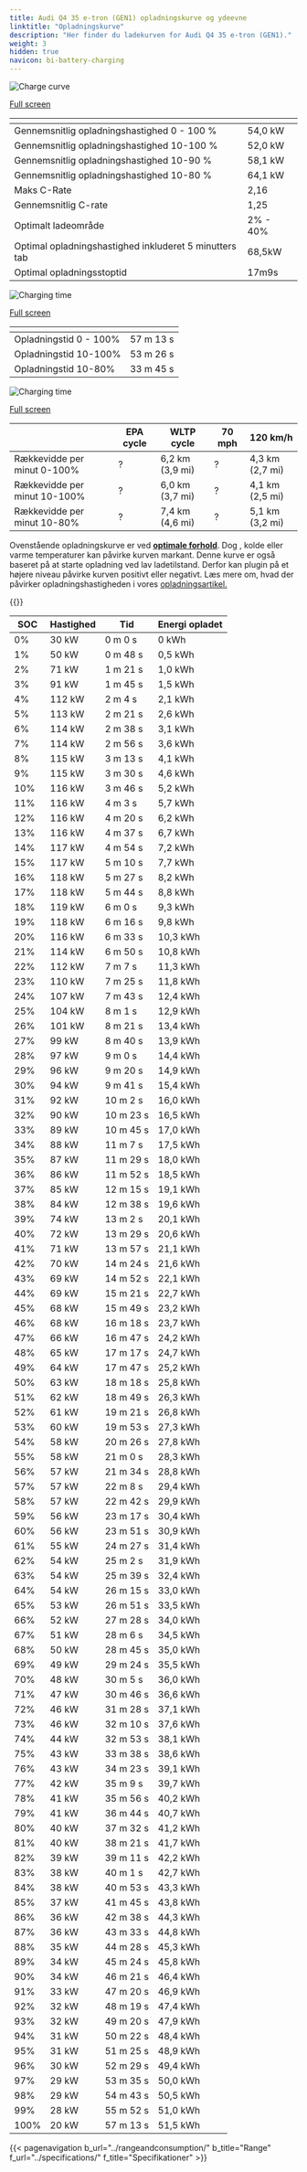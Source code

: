 ```yaml
---
title: Audi Q4 35 e-tron (GEN1) opladningskurve og ydeevne
linktitle: "Opladningskurve"
description: "Her finder du ladekurven for Audi Q4 35 e-tron (GEN1)."
weight: 3
hidden: true
navicon: bi-battery-charging
---
```

<!-- markdownlint-disable MD033 -->
<!-- markdownlint-disable MD010 -->
<img src="/images/models/audi/q4_e-tron/q4_35_e-tron_gen1/chargingcurve.svg" alt="Charge curve" class="img-fluid">

[Full screen](/images/models/audi/q4_e-tron/q4_35_e-tron_gen1/chargingcurve.svg)


<div class="table-responsive">
<table class="table table-striped border">
	<thead>
		<tr>
			<th>
			</th>
			<th>
			</th>
		</tr>
	</thead>
	<tbody>
		<tr>
			<td>
				Gennemsnitlig opladningshastighed 0 - 100 %
			</td>
			<td>
				54,0 kW
			</td>
		</tr>
		<tr>
			<td>
				Gennemsnitlig opladningshastighed 10-100 %
			</td>
			<td>
				52,0 kW
			</td>
		</tr>
		<tr>
			<td>
				Gennemsnitlig opladningshastighed 10-90 %
			</td>
			<td>
				58,1 kW
			</td>
		</tr>
		<tr>
			<td>
				Gennemsnitlig opladningshastighed 10-80 %
			</td>
			<td>
				64,1 kW
			</td>
		</tr>
		<tr>
			<td>
				Maks C-Rate
			</td>
			<td>
				2,16
			</td>
		</tr>
		<tr>
			<td>
				Gennemsnitlig C-rate
			</td>
			<td>
				1,25
			</td>
		</tr>
		<tr>
			<td>
				Optimalt ladeområde
			</td>
			<td>
				2% - 40%
			</td>
		</tr>
		<tr>
			<td>
				Optimal opladningshastighed inkluderet 5 minutters tab
			</td>
			<td>
				68,5kW
			</td>
		</tr>
		<tr>
			<td>
				Optimal opladningsstoptid
			</td>
			<td>
				17m9s
			</td>
		</tr>
	</tbody>
</table>
</div>
<img src="/images/models/audi/q4_e-tron/q4_35_e-tron_gen1/chargingtime.svg" alt="Charging time" class="img-fluid">

[Full screen](/images/models/audi/q4_e-tron/q4_35_e-tron_gen1/chargingtime.svg)
<div class="table-responsive">
<table class="table table-striped border">
	<thead>
		<tr>
			<th>
			</th>
			<th>
			</th>
		</tr>
	</thead>
	<tbody>
		<tr>
			<td>
				Opladningstid 0 - 100%
			</td>
			<td>
				 57 m 13 s
			</td>
		</tr>
		<tr>
			<td>
				Opladningstid 10-100%
			</td>
			<td>
				 53 m 26 s
			</td>
		</tr>
		<tr>
			<td>
				Opladningstid 10-80%
			</td>
			<td>
				 33 m 45 s
			</td>
		</tr>
	</tbody>
</table>
</div>
<img src="/images/models/audi/q4_e-tron/q4_35_e-tron_gen1/chargerangespeed.svg" alt="Charging time" class="img-fluid">

[Full screen](/images/models/audi/q4_e-tron/q4_35_e-tron_gen1/chargerangespeed.svg)
<div class="table-responsive">
<table class="table table-striped border">
	<thead>
		<tr>
			<th>
			</th>
			<th>
				EPA cycle
			</th>
			<th>
				WLTP cycle
			</th>
			<th>
				70 mph
			</th>
			<th>
				120 km/h
			</th>
		</tr>
	</thead>
	<tbody>
		<tr>
			<td>
				Rækkevidde per minut 0-100%
			</td>
			<td>
				?
			</td>
			<td>
				6,2 km (3,9 mi)
			</td>
			<td>
				?
			</td>
			<td>
				4,3 km (2,7 mi)
			</td>
		</tr>
		<tr>
			<td>
				Rækkevidde per minut 10-100%
			</td>
			<td>
				?
			</td>
			<td>
				6,0 km (3,7 mi)
			</td>
			<td>
				?
			</td>
			<td>
				4,1 km (2,5 mi)
			</td>
		</tr>
		<tr>
			<td>
				Rækkevidde per minut 10-80%
			</td>
			<td>
				?
			</td>
			<td>
				7,4 km (4,6 mi)
			</td>
			<td>
				?
			</td>
			<td>
				5,1 km (3,2 mi)
			</td>
		</tr>
	</tbody>
</table>
</div>


Ovenstående opladningskurve er ved **[optimale forhold](../../../../../technology/battery/charging/#temperatur)**. Dog , kolde eller varme temperaturer kan påvirke kurven markant. Denne kurve er også baseret på at starte opladning ved lav ladetilstand. Derfor kan plugin på et højere niveau påvirke kurven positivt eller negativt. Læs mere om, hvad der påvirker opladningshastigheden i vores [opladningsartikel.](../../../../../technology/battery/charging/)


{{<evkxdisplayaddarticle />}}
<div class="table-responsive">
<table class="table table-striped border">
	<thead>
		<tr>
			<th>
				SOC
			</th>
			<th>
				Hastighed
			</th>
			<th>
				Tid
			</th>
			<th>
				Energi opladet
			</th>
		</tr>
	</thead>
	<tbody>
		<tr>
			<td>
				0%
			</td>
			<td>
				30 kW
			</td>
			<td>
				 0 m 0 s
			</td>
			<td>
				0 kWh
			</td>
		</tr>
		<tr>
			<td>
				1%
			</td>
			<td>
				50 kW
			</td>
			<td>
				 0 m 48 s
			</td>
			<td>
				0,5 kWh
			</td>
		</tr>
		<tr>
			<td>
				2%
			</td>
			<td>
				71 kW
			</td>
			<td>
				 1 m 21 s
			</td>
			<td>
				1,0 kWh
			</td>
		</tr>
		<tr>
			<td>
				3%
			</td>
			<td>
				91 kW
			</td>
			<td>
				 1 m 45 s
			</td>
			<td>
				1,5 kWh
			</td>
		</tr>
		<tr>
			<td>
				4%
			</td>
			<td>
				112 kW
			</td>
			<td>
				 2 m 4 s
			</td>
			<td>
				2,1 kWh
			</td>
		</tr>
		<tr>
			<td>
				5%
			</td>
			<td>
				113 kW
			</td>
			<td>
				 2 m 21 s
			</td>
			<td>
				2,6 kWh
			</td>
		</tr>
		<tr>
			<td>
				6%
			</td>
			<td>
				114 kW
			</td>
			<td>
				 2 m 38 s
			</td>
			<td>
				3,1 kWh
			</td>
		</tr>
		<tr>
			<td>
				7%
			</td>
			<td>
				114 kW
			</td>
			<td>
				 2 m 56 s
			</td>
			<td>
				3,6 kWh
			</td>
		</tr>
		<tr>
			<td>
				8%
			</td>
			<td>
				115 kW
			</td>
			<td>
				 3 m 13 s
			</td>
			<td>
				4,1 kWh
			</td>
		</tr>
		<tr>
			<td>
				9%
			</td>
			<td>
				115 kW
			</td>
			<td>
				 3 m 30 s
			</td>
			<td>
				4,6 kWh
			</td>
		</tr>
		<tr>
			<td>
				10%
			</td>
			<td>
				116 kW
			</td>
			<td>
				 3 m 46 s
			</td>
			<td>
				5,2 kWh
			</td>
		</tr>
		<tr>
			<td>
				11%
			</td>
			<td>
				116 kW
			</td>
			<td>
				 4 m 3 s
			</td>
			<td>
				5,7 kWh
			</td>
		</tr>
		<tr>
			<td>
				12%
			</td>
			<td>
				116 kW
			</td>
			<td>
				 4 m 20 s
			</td>
			<td>
				6,2 kWh
			</td>
		</tr>
		<tr>
			<td>
				13%
			</td>
			<td>
				116 kW
			</td>
			<td>
				 4 m 37 s
			</td>
			<td>
				6,7 kWh
			</td>
		</tr>
		<tr>
			<td>
				14%
			</td>
			<td>
				117 kW
			</td>
			<td>
				 4 m 54 s
			</td>
			<td>
				7,2 kWh
			</td>
		</tr>
		<tr>
			<td>
				15%
			</td>
			<td>
				117 kW
			</td>
			<td>
				 5 m 10 s
			</td>
			<td>
				7,7 kWh
			</td>
		</tr>
		<tr>
			<td>
				16%
			</td>
			<td>
				118 kW
			</td>
			<td>
				 5 m 27 s
			</td>
			<td>
				8,2 kWh
			</td>
		</tr>
		<tr>
			<td>
				17%
			</td>
			<td>
				118 kW
			</td>
			<td>
				 5 m 44 s
			</td>
			<td>
				8,8 kWh
			</td>
		</tr>
		<tr>
			<td>
				18%
			</td>
			<td>
				119 kW
			</td>
			<td>
				 6 m 0 s
			</td>
			<td>
				9,3 kWh
			</td>
		</tr>
		<tr>
			<td>
				19%
			</td>
			<td>
				118 kW
			</td>
			<td>
				 6 m 16 s
			</td>
			<td>
				9,8 kWh
			</td>
		</tr>
		<tr>
			<td>
				20%
			</td>
			<td>
				116 kW
			</td>
			<td>
				 6 m 33 s
			</td>
			<td>
				10,3 kWh
			</td>
		</tr>
		<tr>
			<td>
				21%
			</td>
			<td>
				114 kW
			</td>
			<td>
				 6 m 50 s
			</td>
			<td>
				10,8 kWh
			</td>
		</tr>
		<tr>
			<td>
				22%
			</td>
			<td>
				112 kW
			</td>
			<td>
				 7 m 7 s
			</td>
			<td>
				11,3 kWh
			</td>
		</tr>
		<tr>
			<td>
				23%
			</td>
			<td>
				110 kW
			</td>
			<td>
				 7 m 25 s
			</td>
			<td>
				11,8 kWh
			</td>
		</tr>
		<tr>
			<td>
				24%
			</td>
			<td>
				107 kW
			</td>
			<td>
				 7 m 43 s
			</td>
			<td>
				12,4 kWh
			</td>
		</tr>
		<tr>
			<td>
				25%
			</td>
			<td>
				104 kW
			</td>
			<td>
				 8 m 1 s
			</td>
			<td>
				12,9 kWh
			</td>
		</tr>
		<tr>
			<td>
				26%
			</td>
			<td>
				101 kW
			</td>
			<td>
				 8 m 21 s
			</td>
			<td>
				13,4 kWh
			</td>
		</tr>
		<tr>
			<td>
				27%
			</td>
			<td>
				99 kW
			</td>
			<td>
				 8 m 40 s
			</td>
			<td>
				13,9 kWh
			</td>
		</tr>
		<tr>
			<td>
				28%
			</td>
			<td>
				97 kW
			</td>
			<td>
				 9 m 0 s
			</td>
			<td>
				14,4 kWh
			</td>
		</tr>
		<tr>
			<td>
				29%
			</td>
			<td>
				96 kW
			</td>
			<td>
				 9 m 20 s
			</td>
			<td>
				14,9 kWh
			</td>
		</tr>
		<tr>
			<td>
				30%
			</td>
			<td>
				94 kW
			</td>
			<td>
				 9 m 41 s
			</td>
			<td>
				15,4 kWh
			</td>
		</tr>
		<tr>
			<td>
				31%
			</td>
			<td>
				92 kW
			</td>
			<td>
				 10 m 2 s
			</td>
			<td>
				16,0 kWh
			</td>
		</tr>
		<tr>
			<td>
				32%
			</td>
			<td>
				90 kW
			</td>
			<td>
				 10 m 23 s
			</td>
			<td>
				16,5 kWh
			</td>
		</tr>
		<tr>
			<td>
				33%
			</td>
			<td>
				89 kW
			</td>
			<td>
				 10 m 45 s
			</td>
			<td>
				17,0 kWh
			</td>
		</tr>
		<tr>
			<td>
				34%
			</td>
			<td>
				88 kW
			</td>
			<td>
				 11 m 7 s
			</td>
			<td>
				17,5 kWh
			</td>
		</tr>
		<tr>
			<td>
				35%
			</td>
			<td>
				87 kW
			</td>
			<td>
				 11 m 29 s
			</td>
			<td>
				18,0 kWh
			</td>
		</tr>
		<tr>
			<td>
				36%
			</td>
			<td>
				86 kW
			</td>
			<td>
				 11 m 52 s
			</td>
			<td>
				18,5 kWh
			</td>
		</tr>
		<tr>
			<td>
				37%
			</td>
			<td>
				85 kW
			</td>
			<td>
				 12 m 15 s
			</td>
			<td>
				19,1 kWh
			</td>
		</tr>
		<tr>
			<td>
				38%
			</td>
			<td>
				84 kW
			</td>
			<td>
				 12 m 38 s
			</td>
			<td>
				19,6 kWh
			</td>
		</tr>
		<tr>
			<td>
				39%
			</td>
			<td>
				74 kW
			</td>
			<td>
				 13 m 2 s
			</td>
			<td>
				20,1 kWh
			</td>
		</tr>
		<tr>
			<td>
				40%
			</td>
			<td>
				72 kW
			</td>
			<td>
				 13 m 29 s
			</td>
			<td>
				20,6 kWh
			</td>
		</tr>
		<tr>
			<td>
				41%
			</td>
			<td>
				71 kW
			</td>
			<td>
				 13 m 57 s
			</td>
			<td>
				21,1 kWh
			</td>
		</tr>
		<tr>
			<td>
				42%
			</td>
			<td>
				70 kW
			</td>
			<td>
				 14 m 24 s
			</td>
			<td>
				21,6 kWh
			</td>
		</tr>
		<tr>
			<td>
				43%
			</td>
			<td>
				69 kW
			</td>
			<td>
				 14 m 52 s
			</td>
			<td>
				22,1 kWh
			</td>
		</tr>
		<tr>
			<td>
				44%
			</td>
			<td>
				69 kW
			</td>
			<td>
				 15 m 21 s
			</td>
			<td>
				22,7 kWh
			</td>
		</tr>
		<tr>
			<td>
				45%
			</td>
			<td>
				68 kW
			</td>
			<td>
				 15 m 49 s
			</td>
			<td>
				23,2 kWh
			</td>
		</tr>
		<tr>
			<td>
				46%
			</td>
			<td>
				68 kW
			</td>
			<td>
				 16 m 18 s
			</td>
			<td>
				23,7 kWh
			</td>
		</tr>
		<tr>
			<td>
				47%
			</td>
			<td>
				66 kW
			</td>
			<td>
				 16 m 47 s
			</td>
			<td>
				24,2 kWh
			</td>
		</tr>
		<tr>
			<td>
				48%
			</td>
			<td>
				65 kW
			</td>
			<td>
				 17 m 17 s
			</td>
			<td>
				24,7 kWh
			</td>
		</tr>
		<tr>
			<td>
				49%
			</td>
			<td>
				64 kW
			</td>
			<td>
				 17 m 47 s
			</td>
			<td>
				25,2 kWh
			</td>
		</tr>
		<tr>
			<td>
				50%
			</td>
			<td>
				63 kW
			</td>
			<td>
				 18 m 18 s
			</td>
			<td>
				25,8 kWh
			</td>
		</tr>
		<tr>
			<td>
				51%
			</td>
			<td>
				62 kW
			</td>
			<td>
				 18 m 49 s
			</td>
			<td>
				26,3 kWh
			</td>
		</tr>
		<tr>
			<td>
				52%
			</td>
			<td>
				61 kW
			</td>
			<td>
				 19 m 21 s
			</td>
			<td>
				26,8 kWh
			</td>
		</tr>
		<tr>
			<td>
				53%
			</td>
			<td>
				60 kW
			</td>
			<td>
				 19 m 53 s
			</td>
			<td>
				27,3 kWh
			</td>
		</tr>
		<tr>
			<td>
				54%
			</td>
			<td>
				58 kW
			</td>
			<td>
				 20 m 26 s
			</td>
			<td>
				27,8 kWh
			</td>
		</tr>
		<tr>
			<td>
				55%
			</td>
			<td>
				58 kW
			</td>
			<td>
				 21 m 0 s
			</td>
			<td>
				28,3 kWh
			</td>
		</tr>
		<tr>
			<td>
				56%
			</td>
			<td>
				57 kW
			</td>
			<td>
				 21 m 34 s
			</td>
			<td>
				28,8 kWh
			</td>
		</tr>
		<tr>
			<td>
				57%
			</td>
			<td>
				57 kW
			</td>
			<td>
				 22 m 8 s
			</td>
			<td>
				29,4 kWh
			</td>
		</tr>
		<tr>
			<td>
				58%
			</td>
			<td>
				57 kW
			</td>
			<td>
				 22 m 42 s
			</td>
			<td>
				29,9 kWh
			</td>
		</tr>
		<tr>
			<td>
				59%
			</td>
			<td>
				56 kW
			</td>
			<td>
				 23 m 17 s
			</td>
			<td>
				30,4 kWh
			</td>
		</tr>
		<tr>
			<td>
				60%
			</td>
			<td>
				56 kW
			</td>
			<td>
				 23 m 51 s
			</td>
			<td>
				30,9 kWh
			</td>
		</tr>
		<tr>
			<td>
				61%
			</td>
			<td>
				55 kW
			</td>
			<td>
				 24 m 27 s
			</td>
			<td>
				31,4 kWh
			</td>
		</tr>
		<tr>
			<td>
				62%
			</td>
			<td>
				54 kW
			</td>
			<td>
				 25 m 2 s
			</td>
			<td>
				31,9 kWh
			</td>
		</tr>
		<tr>
			<td>
				63%
			</td>
			<td>
				54 kW
			</td>
			<td>
				 25 m 39 s
			</td>
			<td>
				32,4 kWh
			</td>
		</tr>
		<tr>
			<td>
				64%
			</td>
			<td>
				54 kW
			</td>
			<td>
				 26 m 15 s
			</td>
			<td>
				33,0 kWh
			</td>
		</tr>
		<tr>
			<td>
				65%
			</td>
			<td>
				53 kW
			</td>
			<td>
				 26 m 51 s
			</td>
			<td>
				33,5 kWh
			</td>
		</tr>
		<tr>
			<td>
				66%
			</td>
			<td>
				52 kW
			</td>
			<td>
				 27 m 28 s
			</td>
			<td>
				34,0 kWh
			</td>
		</tr>
		<tr>
			<td>
				67%
			</td>
			<td>
				51 kW
			</td>
			<td>
				 28 m 6 s
			</td>
			<td>
				34,5 kWh
			</td>
		</tr>
		<tr>
			<td>
				68%
			</td>
			<td>
				50 kW
			</td>
			<td>
				 28 m 45 s
			</td>
			<td>
				35,0 kWh
			</td>
		</tr>
		<tr>
			<td>
				69%
			</td>
			<td>
				49 kW
			</td>
			<td>
				 29 m 24 s
			</td>
			<td>
				35,5 kWh
			</td>
		</tr>
		<tr>
			<td>
				70%
			</td>
			<td>
				48 kW
			</td>
			<td>
				 30 m 5 s
			</td>
			<td>
				36,0 kWh
			</td>
		</tr>
		<tr>
			<td>
				71%
			</td>
			<td>
				47 kW
			</td>
			<td>
				 30 m 46 s
			</td>
			<td>
				36,6 kWh
			</td>
		</tr>
		<tr>
			<td>
				72%
			</td>
			<td>
				46 kW
			</td>
			<td>
				 31 m 28 s
			</td>
			<td>
				37,1 kWh
			</td>
		</tr>
		<tr>
			<td>
				73%
			</td>
			<td>
				46 kW
			</td>
			<td>
				 32 m 10 s
			</td>
			<td>
				37,6 kWh
			</td>
		</tr>
		<tr>
			<td>
				74%
			</td>
			<td>
				44 kW
			</td>
			<td>
				 32 m 53 s
			</td>
			<td>
				38,1 kWh
			</td>
		</tr>
		<tr>
			<td>
				75%
			</td>
			<td>
				43 kW
			</td>
			<td>
				 33 m 38 s
			</td>
			<td>
				38,6 kWh
			</td>
		</tr>
		<tr>
			<td>
				76%
			</td>
			<td>
				43 kW
			</td>
			<td>
				 34 m 23 s
			</td>
			<td>
				39,1 kWh
			</td>
		</tr>
		<tr>
			<td>
				77%
			</td>
			<td>
				42 kW
			</td>
			<td>
				 35 m 9 s
			</td>
			<td>
				39,7 kWh
			</td>
		</tr>
		<tr>
			<td>
				78%
			</td>
			<td>
				41 kW
			</td>
			<td>
				 35 m 56 s
			</td>
			<td>
				40,2 kWh
			</td>
		</tr>
		<tr>
			<td>
				79%
			</td>
			<td>
				41 kW
			</td>
			<td>
				 36 m 44 s
			</td>
			<td>
				40,7 kWh
			</td>
		</tr>
		<tr>
			<td>
				80%
			</td>
			<td>
				40 kW
			</td>
			<td>
				 37 m 32 s
			</td>
			<td>
				41,2 kWh
			</td>
		</tr>
		<tr>
			<td>
				81%
			</td>
			<td>
				40 kW
			</td>
			<td>
				 38 m 21 s
			</td>
			<td>
				41,7 kWh
			</td>
		</tr>
		<tr>
			<td>
				82%
			</td>
			<td>
				39 kW
			</td>
			<td>
				 39 m 11 s
			</td>
			<td>
				42,2 kWh
			</td>
		</tr>
		<tr>
			<td>
				83%
			</td>
			<td>
				38 kW
			</td>
			<td>
				 40 m 1 s
			</td>
			<td>
				42,7 kWh
			</td>
		</tr>
		<tr>
			<td>
				84%
			</td>
			<td>
				38 kW
			</td>
			<td>
				 40 m 53 s
			</td>
			<td>
				43,3 kWh
			</td>
		</tr>
		<tr>
			<td>
				85%
			</td>
			<td>
				37 kW
			</td>
			<td>
				 41 m 45 s
			</td>
			<td>
				43,8 kWh
			</td>
		</tr>
		<tr>
			<td>
				86%
			</td>
			<td>
				36 kW
			</td>
			<td>
				 42 m 38 s
			</td>
			<td>
				44,3 kWh
			</td>
		</tr>
		<tr>
			<td>
				87%
			</td>
			<td>
				36 kW
			</td>
			<td>
				 43 m 33 s
			</td>
			<td>
				44,8 kWh
			</td>
		</tr>
		<tr>
			<td>
				88%
			</td>
			<td>
				35 kW
			</td>
			<td>
				 44 m 28 s
			</td>
			<td>
				45,3 kWh
			</td>
		</tr>
		<tr>
			<td>
				89%
			</td>
			<td>
				34 kW
			</td>
			<td>
				 45 m 24 s
			</td>
			<td>
				45,8 kWh
			</td>
		</tr>
		<tr>
			<td>
				90%
			</td>
			<td>
				34 kW
			</td>
			<td>
				 46 m 21 s
			</td>
			<td>
				46,4 kWh
			</td>
		</tr>
		<tr>
			<td>
				91%
			</td>
			<td>
				33 kW
			</td>
			<td>
				 47 m 20 s
			</td>
			<td>
				46,9 kWh
			</td>
		</tr>
		<tr>
			<td>
				92%
			</td>
			<td>
				32 kW
			</td>
			<td>
				 48 m 19 s
			</td>
			<td>
				47,4 kWh
			</td>
		</tr>
		<tr>
			<td>
				93%
			</td>
			<td>
				32 kW
			</td>
			<td>
				 49 m 20 s
			</td>
			<td>
				47,9 kWh
			</td>
		</tr>
		<tr>
			<td>
				94%
			</td>
			<td>
				31 kW
			</td>
			<td>
				 50 m 22 s
			</td>
			<td>
				48,4 kWh
			</td>
		</tr>
		<tr>
			<td>
				95%
			</td>
			<td>
				31 kW
			</td>
			<td>
				 51 m 25 s
			</td>
			<td>
				48,9 kWh
			</td>
		</tr>
		<tr>
			<td>
				96%
			</td>
			<td>
				30 kW
			</td>
			<td>
				 52 m 29 s
			</td>
			<td>
				49,4 kWh
			</td>
		</tr>
		<tr>
			<td>
				97%
			</td>
			<td>
				29 kW
			</td>
			<td>
				 53 m 35 s
			</td>
			<td>
				50,0 kWh
			</td>
		</tr>
		<tr>
			<td>
				98%
			</td>
			<td>
				29 kW
			</td>
			<td>
				 54 m 43 s
			</td>
			<td>
				50,5 kWh
			</td>
		</tr>
		<tr>
			<td>
				99%
			</td>
			<td>
				28 kW
			</td>
			<td>
				 55 m 52 s
			</td>
			<td>
				51,0 kWh
			</td>
		</tr>
		<tr>
			<td>
				100%
			</td>
			<td>
				20 kW
			</td>
			<td>
				 57 m 13 s
			</td>
			<td>
				51,5 kWh
			</td>
		</tr>
	</tbody>
</table>
</div>


{{< pagenavigation b_url="../rangeandconsumption/" b_title="Range" f_url="../specifications/" f_title="Specifikationer" >}}
